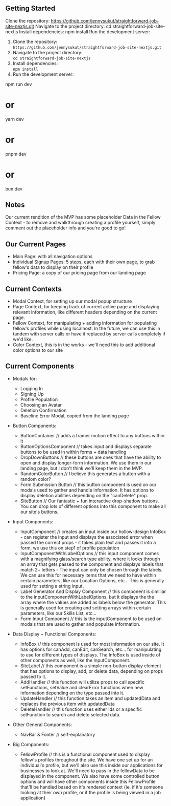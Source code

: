 ## Getting Started

Clone the repository:
https://github.com/jennysukut/straightforward-job-site-nextjs.git
Navigate to the project directory:
cd straightforward-job-site-nextjs
Install dependencies:
npm install
Run the development server:

1. Clone the repository: <br/>
   `https://github.com/jennysukut/straightforward-job-site-nextjs.git`
2. Navigate to the project directory:<br/>
   `cd straightforward-job-site-nextjs`
3. Install dependencies:<br/>
   `npm install`
4. Run the development server:<br/>

npm run dev

# or

yarn dev

# or

pnpm dev

# or

bun dev

## Notes

Our current rendition of the MVP has some placeholder Data in the Fellow Context - to remove and walkthrough creating a profile yourself, simply comment out the placeholder info and you're good to go!

## Our Current Pages

- Main Page: with all navigation options
- Individual Signup Pages: 5 steps, each with their own page, to grab fellow's data to display on their profile
- Pricing Page: a copy of our pricing page from our landing page

## Current Contexts

- Modal Context, for setting up our modal popup structure
- Page Context, for keeping track of current active page and displaying relevant information, like different headers depending on the current page.
- Fellow Context, for manipulating + adding information for populating fellow's profiles while using localhost. In the future, we can use this in tandem with server calls or have it replaced by server calls completely if we'd like.
- Color Context, this is in the works - we'll need this to add additional color options to our site

## Current Components

- Modals for:

  - Logging In
  - Signing Up
  - Profile Population
  - Choosing an Avatar
  - Deletion Confirmation
  - Baseline Error Modal, copied from the landing page

- Button Components:

  - ButtonContainer // adds a framer motion effect to any buttons within it
  - ButtonOptionsComponent // takes input and displays separate buttons to be used in within forms + data handling
  - DropDownButtons // these buttons are ones that have the ability to open and display longer-form information. We use them in our landing page, but I don't think we'll keep them in the MVP.
  - RandomColorButton // I believe this generates a button with a random color?
  - Form Submission Button // this button component is used on our modals used to gather and handle information. It has options to display deletion abilities depending on the "canDelete" prop.
  - SiteButton // Our fantastic + fun interactive drop-shadow buttons. You can drop lots of different options into this component to make all our site's buttons.

- Input Components:

  - InputComponent // creates an input inside our hollow-design InfoBox - can register the input and displays the associated error when passed the correct props - it takes plain text and passes it into a form, we use this on step1 of profile population
  - InputComponentWithLabelOptions // this input component comes with a magnifying glass/search type ability, where it looks through an array that gets passed to the component and displays labels that match 2+ letters - The input can only be chosen through the labels. We can use this for necessary items that we need to have within certain parameters, like our Location Options, etc... This is generally used for setting a string input.
  - Label Generator And Display Component // this component is similiar to the inputComponentWithLabelOptions, but it displays the the array where the values are added as labels below the generator. This is generally used for creating and setting arrays within certain parameters, like our Skills List, etc...
  - Form Input Component // this is the inputComponent to be used on modals that are used to gather and populate information.

- Data Display + Functional Components:

  - InfoBox // this component is used for most information on our site. It has options for canAdd, canEdit, canSearch, etc... for manipulating to use for different types of displays. The InfoBox is used inside of other components as well, like the InputComponent.
  - SiteLabel // this component is a simple non-button display element that has options to display, add, or delete data, depending on props passed to it.
  - AddHandler // this function will utilize props to call specific setFunctions, setValue and clearError functions when new information depending on the type passed into it.
  - UpdateHandler // this function takes an item and updatedData and replaces the previous item with updatedData
  - DeleteHandler // this function uses either Ids or a specific setFunction to search and delete selected data.

- Other General Components:

  - NavBar & Footer // self-explanatory

- Big Components:
  - FellowProfile // this is a functional component used to display fellow's profiles throughout the site. We have one set up for an individual's profile, but we'll also use this inside our applications for businesses to look at. We'll need to pass in the fellowData to be displayed in the component. We also have some controlled button options and will have other components inside this FellowProfile that'll be handled based on it's rendered context {ie. if it's someone looking at their own profile, or if the profile is being viewed in a job application}
